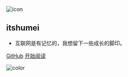 ![icon](https://cdn.jsdelivr.net/gh/wugenqiang/StaticRepo/images/icon.png)

## itshumei

- 互联网是有记忆的，我想留下一些成长的脚印。


[GitHub](https://github.com/ithsumei/web)
[开始阅读](README.md)



<!-- 背景色 -->
![color](#fff)




